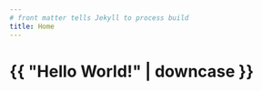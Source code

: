 ```yaml
---
# front matter tells Jekyll to process build
title: Home
---
```

<h1>{{ "Hello World!" | downcase }}</h1>
  
